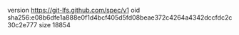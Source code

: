 version https://git-lfs.github.com/spec/v1
oid sha256:e08b6dfe1a888e0f1d4bcf405d5fd08beae372c4264a4342dccfdc2c30c2e777
size 18854
